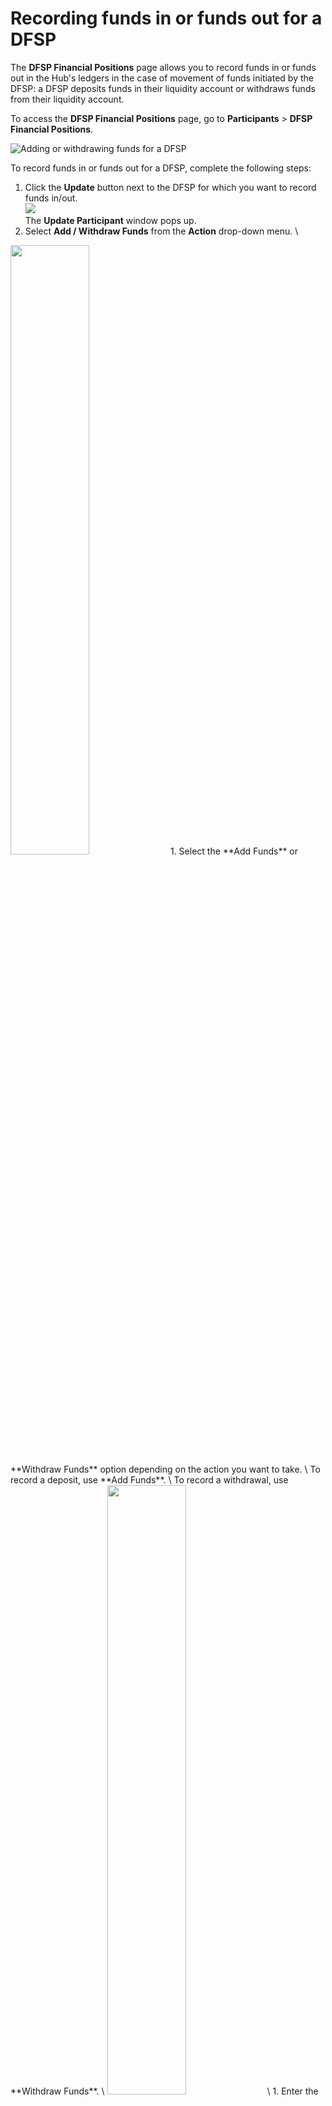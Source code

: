 # Recording funds in or funds out for a DFSP

The **DFSP Financial Positions** page allows you to record funds in or funds out in the Hub's ledgers in the case of movement of funds initiated by the DFSP: a DFSP deposits funds in their liquidity account or withdraws funds from their liquidity account.

To access the **DFSP Financial Positions** page, go to **Participants** > **DFSP Financial Positions**.

![Adding or withdrawing funds for a DFSP](/dfsp_financial_positions_2.png)

To record funds in or funds out for a DFSP, complete the following steps:

1. Click the **Update** button next to the DFSP for which you want to record funds in/out. \
![](/add_withdraw_funds.png) \
The **Update Participant** window pops up.
1. Select **Add / Withdraw Funds** from the **Action** drop-down menu. \
<img src="/update_participant.png" width="50%" height="50%" />
1. Select the **Add Funds** or **Withdraw Funds** option depending on the action you want to take. \
To record a deposit, use **Add Funds**. \
To record a withdrawal, use **Withdraw Funds**. \
<img src="/action_add_withdraw.png" width="50%" height="50%" /> \
1. Enter the amount added or withdrawn by the DFSP in the **Amount** field. \
Do not specify a plus or a minus sign when entering the amount. Instead, ensure you have selected the right action in the previous step.
1. Click **Submit**.
1. On clicking **Submit**, a confirmation window pops up asking you to confirm the action, or confirm and also update the Net Debit Cap of the DFSP. \
<img src="/confirm_action_add_withdraw_funds.png" width="60%" height="60%" /> \

1. Click **Confirm Only** or **Confirm and Update NDC**. \
\
On clicking **Confirm Only**, the **Balance** value on the **DFSP Financial Positions** page gets updated and the Hub adjusts the ledgers. \
\
On clicking **Confirm and Update NDC**, the **Update Participant** window changes and allows you to update the Net Debit Cap (NDC). \
<img src="/action_update_ndc.png" width="50%" height="50%" />
